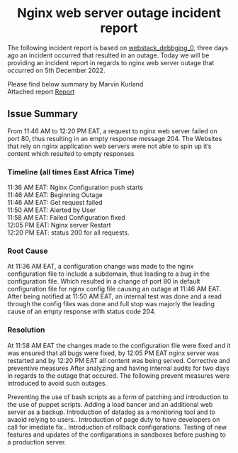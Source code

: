 <h1 align="center">Nginx web server outage incident report </h1>

The following incident report is based on <a href="https://github.com/bugemarvin/alx-system_engineering-devops/blob/master/0x0D-web_stack_debugging_0/README.md">webstack_debbging_0</a>, three days ago an incident occurred that resulted in an outage. Today we will be providing an incident report in regards to nginx web server outage that occurred on 5th December 2022.

Please find below summary by Marvin Kurland\
Attached report <a href="https://docs.google.com/document/d/1hjxHD3vorEpkQZ7wVLA8D0upO_coRysT6DGUzhu8EP8/edit?usp=sharing">Report</a>

## Issue Summary
 
From 11:46 AM to 12:20 PM  EAT, a request to nginx web server failed on port 80, thus resulting in an empty response message 204. The Websites that rely on nginx application web servers were not able to spin up it’s content which resulted to empty responses 

### Timeline (all times East Africa Time)

11:36 AM EAT: Nginx Configuration push starts\
11:46 AM EAT: Beginning Outage\
11:46 AM EAT: Get request failed\
11:50 AM EAT: Alerted by User\
11:58 AM EAT: Failed Configuration fixed\
12:05 PM EAT: Nginx server Restart\
12:20 PM EAT: status 200 for all requests. 

### Root Cause

At 11:36 AM EAT, a configuration change was made to the nginx configuration file to include a subdomain, thus leading to a bug in the configuration file. Which resulted in a change of port 80 in default configuration file for nginx config file causing an outage at 11:46 AM EAT. After being notified at 11:50 AM EAT, an internal test was done and a read through the config files was done and full stop was majorly the leading cause of an empty response with status code 204.


### Resolution

At 11:58 AM EAT the changes made to the configuration file were fixed and it was ensured that all bugs were fixed, by 12:05 PM EAT nginx server was restarted and by 12:20 PM EAT all content was being served.
Corrective and preventive measures
After analyzing and having internal audits for two days in regards to the outage that occured.
The following prevent measures were introduced to avoid such outages.

Preventing the use of bash scripts as a form of patching and introduction to the use of puppet scripts.
Adding a load bancer and an additional web server as a backup.
Introduction of datadog as a monitoring tool and to avaoid relying  to users..
Introduction of page duty to have developers on call for imediate fix..
Introduction of rollback configarations.
Testing of new features and updates of the configarations in sandboxes before pushing to a production server.
